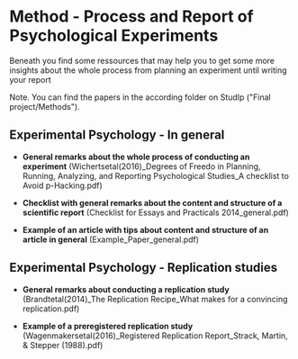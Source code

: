 # Method - Process and Report of Psychological Experiments

Beneath you find some ressources that may help you to get some more insights about the whole process from planning an experiment until writing your report

Note. You can find the papers in the according folder on StudIp ("Final project/Methods"). 

## Experimental Psychology - In general

* **General remarks about the whole process of conducting an experiment** (Wichertsetal(2016)_Degrees of Freedo in Planning, Running, Analyzing, and Reporting Psychological Studies_A checklist to Avoid p-Hacking.pdf)

* **Checklist with general remarks about the content and structure of a scientific report** (Checklist for Essays and Practicals 2014_general.pdf)

* **Example of an article with tips about content and structure of an article in general** (Example_Paper_general.pdf)

## Experimental Psychology - Replication studies

* **General remarks about conducting a replication study** (Brandtetal(2014)_The Replication Recipe_What makes for a convincing replication.pdf)

* **Example of a preregistered replication study** (Wagenmakersetal(2016)_Registered Replication Report_Strack, Martin, & Stepper (1988).pdf)
